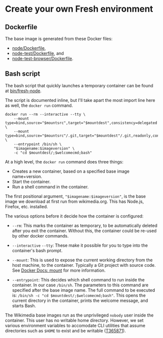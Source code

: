 # Create your own Fresh environment

## Dockerfile

The base image is generated from these Docker files:

* [node/Dockerfile](https://github.com/wikimedia/integration-config/blob/0fb154c75de0c4fbc5b0529e40c8785ff4aa309f/dockerfiles/node20/Dockerfile.template),
* [node-test/Dockerfile](https://github.com/wikimedia/integration-config/blob/0fb154c75de0c4fbc5b0529e40c8785ff4aa309f/dockerfiles/node20-test/Dockerfile.template), and
* [node-test-browser/Dockerfile](https://github.com/wikimedia/integration-config/blob/0fb154c75de0c4fbc5b0529e40c8785ff4aa309f/dockerfiles/node20-test-browser/Dockerfile.template).

## Bash script

The bash script that quickly launches a temporary container can be found
at [bin/fresh-node](./bin/fresh-node20).

The script is documented inline, but I'll take apart the most
import line here as well, the `docker run` command.

```
docker run --rm --interactive --tty \
	--mount type=bind,source="$mountsrc",target="$mountdest",consistency=delegated \
	--mount type=bind,source="$mountsrc"/.git,target="$mountdest"/.git,readonly,consistency=cached \
	--entrypoint /bin/sh \
	"$imagename:$imageversion" \
	-c "cd $mountdest/;$welcomecmd;bash"
```

At a high level, the `docker run` command does three things:

* Creates a new container, based on a specified base image name+version.
* Start the container.
* Run a shell command in the container.

The first positional argument, `"$imagename:$imageversion"`, is the base
image we download at first run from wikimedia.org. This has Node.js, Firefox,
etc. installed.

The various options before it decide how the container is configured:

* `--rm`: This marks the container as temporary, to be automatically
  deleted after you exit the container. Without this, the container
  could be re-used by other docker commands.

* `--interactive` `--tty`: These make it possible for you to type into the
  container's bash prompt.

* `--mount`: This is used to expose the current working directory from
  the host machine, to the container. Typically a Git project with source
  code. See [Docker Docs: mount](https://docs.docker.com/storage/bind-mounts/)
  for more information.

* `--entrypoint`: This decides which shell command to run inside the
  container. In our case `/bin/sh`. The parameters to this command are
  specified after the base image name. The full command to be executed is:
  `/bin/sh -c "cd $mountdest/;$welcomecmd;bash"`. This opens the current
  directory in the container, prints the welcome message, and starts Bash.

The Wikimedia base images run as the unprivileged `nobody` user inside the
container. This user has no writable home directory. However, we set
various environment variables to accomodate CLI utilities that assume
directories such as `$HOME` to exist and be writable ([T365871](https://phabricator.wikimedia.org/T365871)).
